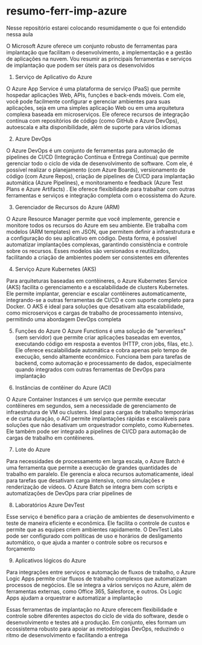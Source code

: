 # resumo-ferr-imp-azure
Nesse repositório estarei colocando resumidamente o que foi entendido nessa aula


O Microsoft Azure oferece um conjunto robusto de ferramentas para implantação que facilitam o desenvolvimento, a implementação e a gestão de aplicações na nuvem. Vou resumir as principais ferramentas e serviços de implantação que podem ser úteis para os desenvolvidos

1. Serviço de Aplicativo do Azure
   
O Azure App Service é uma plataforma de serviço (PaaS) que permite hospedar aplicações Web, APIs, funções e back-ends móveis. Com ele, você pode facilmente configurar e gerenciar ambientes para suas aplicações, seja em uma simples aplicação Web ou em uma arquitetura complexa baseada em microserviços. Ele oferece recursos de integração contínua com repositórios de código (como GitHub e Azure DevOps), autoescala e alta disponibilidade, além de suporte para vários idiomas

2. Azure DevOps
   
O Azure DevOps é um conjunto de ferramentas para automação de pipelines de CI/CD (Integração Contínua e Entrega Contínua) que permite gerenciar todo o ciclo de vida de desenvolvimento de software. Com ele, é possível realizar o planejamento (com Azure Boards), versionamento de código (com Azure Repos), criação de pipelines de CI/CD para implantação automática (Azure Pipelines), e monitoramento e feedback (Azure Test Plans e Azure Artifacts) . Ele oferece flexibilidade para trabalhar com outras ferramentas e serviços e integração completa com o ecossistema do Azure.

3. Gerenciador de Recursos do Azure (ARM)
   
O Azure Resource Manager permite que você implemente, gerencie e monitore todos os recursos do Azure em seu ambiente. Ele trabalha com modelos (ARM templates) em JSON, que permitem definir a infraestrutura e a configuração do seu aplicativo em código. Desta forma, é possível automatizar implantações complexas, garantindo consistência e controle sobre os recursos. Esses modelos são versionados e reutilizados, facilitando a criação de ambientes podem ser consistentes em diferentes

4. Serviço Azure Kubernetes (AKS)
   
Para arquiteturas baseadas em contêineres, o Azure Kubernetes Service (AKS) facilita o gerenciamento e a escalabilidade de clusters Kubernetes. Ele permite implantar, gerenciar e escalar contêineres automaticamente, integrando-se a outras ferramentas de CI/CD e com suporte completo para Docker. O AKS é ideal para soluções que desativam alta escalabilidade, como microserviços e cargas de trabalho de processamento intensivo, permitindo uma abordagem DevOps completa

5. Funções do Azure
O Azure Functions é uma solução de "serverless" (sem servidor) que permite criar aplicações baseadas em eventos, executando código em resposta a eventos (HTTP, cron jobs, filas, etc.). Ele oferece escalabilidade automática e cobra apenas pelo tempo de execução, sendo altamente econômico. Funciona bem para tarefas de backend, como automação e processamento de dados, especialmente quando integrados com outras ferramentas de DevOps para implantação

6. Instâncias de contêiner do Azure (ACI)
   
O Azure Container Instances é um serviço que permite executar contêineres em segundos, sem a necessidade de gerenciamento de infraestrutura de VM ou clusters. Ideal para cargas de trabalho temporárias e de curta duração, o ACI permite implantações rápidas e escaláveis ​​para soluções que não desativam um orquestrador completo, como Kubernetes. Ele também pode ser integrado a pipelines de CI/CD para automação de cargas de trabalho em contêineres.

7. Lote do Azure
    
Para necessidades de processamento em larga escala, o Azure Batch é uma ferramenta que permite a execução de grandes quantidades de trabalho em paralelo. Ele gerencia e aloca recursos automaticamente, ideal para tarefas que desativam carga intensiva, como simulações e renderização de vídeos. O Azure Batch se integra bem com scripts e automatizações de DevOps para criar pipelines de

8. Laboratórios Azure DevTest
   
Esse serviço é benéfico para a criação de ambientes de desenvolvimento e teste de maneira eficiente e econômica. Ele facilita o controle de custos e permite que as equipes criem ambientes rapidamente. O DevTest Labs pode ser configurado com políticas de uso e horários de desligamento automático, o que ajuda a manter o controle sobre os recursos e forçamento

9. Aplicativos lógicos do Azure
    
Para integrações entre serviços e automação de fluxos de trabalho, o Azure Logic Apps permite criar fluxos de trabalho complexos que automatizam processos de negócios. Ele se integra a vários serviços no Azure, além de ferramentas externas, como Office 365, Salesforce, e outros. Os Logic Apps ajudam a orquestrar e automatizar a implantação

Essas ferramentas de implantação no Azure oferecem flexibilidade e controle sobre diferentes aspectos do ciclo de vida do software, desde o desenvolvimento e testes até a produção. Em conjunto, eles formam um ecossistema robusto para apoiar as metodologias DevOps, reduzindo o ritmo de desenvolvimento e facilitando a entrega
